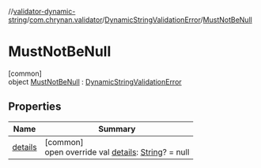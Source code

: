 //[validator-dynamic-string](../../../../index.md)/[com.chrynan.validator](../../index.md)/[DynamicStringValidationError](../index.md)/[MustNotBeNull](index.md)

# MustNotBeNull

[common]\
object [MustNotBeNull](index.md) : [DynamicStringValidationError](../index.md)

## Properties

| Name | Summary |
|---|---|
| [details](../details.md) | [common]<br>open override val [details](../details.md): [String](https://kotlinlang.org/api/latest/jvm/stdlib/kotlin/-string/index.html)? = null |
